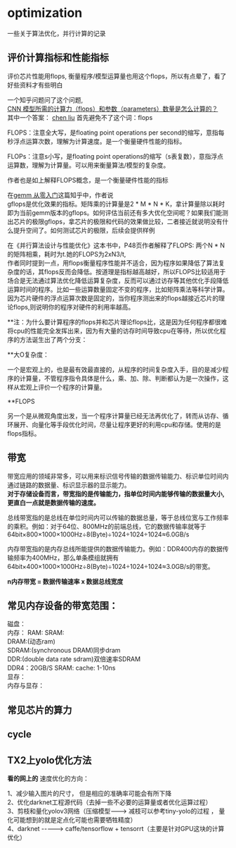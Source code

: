 # optimization
一些关于算法优化，并行计算的记录

## 评价计算指标和性能指标

评价芯片性能用flops, 衡量程序/模型运算量也用这个flops，所以有点晕了，看了好些资料才有些明白  

一个知乎问题问了这个问题,   
[CNN 模型所需的计算力（flops）和参数（parameters）数量是怎么计算的？](https://www.zhihu.com/question/65305385)   
其中一个答案： 
[chen liu](https://www.zhihu.com/question/65305385/answer/451060549)
首先避免不了这个词：flops   

FLOPS：注意全大写，是floating point operations per second的缩写，意指每秒浮点运算次数，理解为计算速度。是一个衡量硬件性能的指标。   

FLOPs：注意s小写，是floating point operations的缩写（s表复数），意指浮点运算数，理解为计算量。可以用来衡量算法/模型的复杂度。   



作者也是如上解释FLOPS概念，是一个衡量硬件性能的指标

在[gemm 从零入门](https://zhuanlan.zhihu.com/p/65436463)这篇知乎中，作者说   
gflops是优化效果的指标。矩阵乘的计算量是2 * M * N * K，拿计算量除以耗时即为当前gemm版本的gflops。如何评估当前还有多大优化空间呢？如果我们能测出芯片的极限gflops，拿芯片的极限和代码的效果做比较，二者接近就说明没有什么提升空间了。如何测试芯片的极限，后续会提供样例

在《并行算法设计与性能优化》这本书中，P48页作者解释了FLOPS: 两个N * N的矩阵相乘，耗时为t.她的FLOPS为2xN3/t,  
作者同时提到一点，用flops衡量程序性能并不适合，因为程序如果降低了算法复杂度的话，其flops反而会降低。按道理是指标越高越好，所以FLOPS比较适用于场合是无法通过算法优化降低运算复杂度，反而可以通过访存等其他优化手段降低运算时间的程序。比如一些运算数量固定不变的程序，比如矩阵乘法等科学计算。因为芯片硬件的浮点运算次数是固定的，当你程序测出来的flops越接近芯片的理论flops,则说明你的程序对硬件的利用率越高。

**注：为什么要计算程序的flops并和芯片理论flops比，这是因为任何程序都很难将cpu的性能完全发挥出来，因为有大量的访存时间导致cpu在等待，所以优化程序的方法诞生出了两个分支：

**大O复杂度：  

一个是宏观上的，也是最有效最直接的，从程序的时间复杂度入手，目的是减少程序的计算量，不管程序指令具体是什么，乘、加、除、判断都认为是一次操作，这样从宏观上评价一个程序的计算量。    

**FLOPS 

另一个是从微观角度出发，当一个程序计算量已经无法再优化了，转而从访存、循环展开、向量化等手段优化时间，尽量让程序更好的利用cpu和存储。使用的是flops指标。

 

## 带宽   
带宽应用的领域非常多，可以用来标识信号传输的数据传输能力、标识单位时间内通过链路的数据量、标识显示器的显示能力。  
**对于存储设备而言，带宽指的是传输能力，指单位时间内能够传输的数据量大小,更直白一点就是数据传输的速度。**    
   
总线带宽指的是总线在单位时间内可以传输的数据总量，等于总线位宽与工作频率的乘积。例如：对于64位、800MHz的前端总线，它的数据传输率就等于     64bit×800×1000×1000Hz÷8(Byte)÷1024÷1024÷1024≈6.0GB/s   
    
内存带宽指的是内存总线所能提供的数据传输能力。例如：DDR400内存的数据传输频率为400MHz，那么单条模组就拥有       64bit×400×1000×1000Hz÷8(Byte)÷1024÷1024÷1024≈3.0GB/s的带宽。   

**n内存带宽 = 数据传输速率 x 数据总线宽度**   
## 常见内存设备的带宽范围：   
   磁盘：  
   内存：
    RAM:
      SRAM:   
      DRAM:(动态ram)      
        SDRAM:(synchronous DRAM)同步dram     
          DDR:(double data rate sdram)双倍速率SDRAM   
           DDR4：20GB/S
   SRAM: cache: 1-10ns   
   显存：  
   内存与显存：  
   
   
## 常见芯片的算力    
  
## cycle




## TX2上yolo优化方法  

**看的网上的**
速度优化的方向：

1、减少输入图片的尺寸， 但是相应的准确率可能会有所下降  
2、优化darknet工程源代码（去掉一些不必要的运算量或者优化运算过程）  
3、剪枝和量化yolov3网络（压缩模型---> 减枝可以参考tiny-yolo的过程 ， 量化可能想到的就是定点化可能也需要牺牲精度）  
4、darknet -----> caffe/tensorflow + tensorrt（主要是针对GPU这块的计算优化） 
